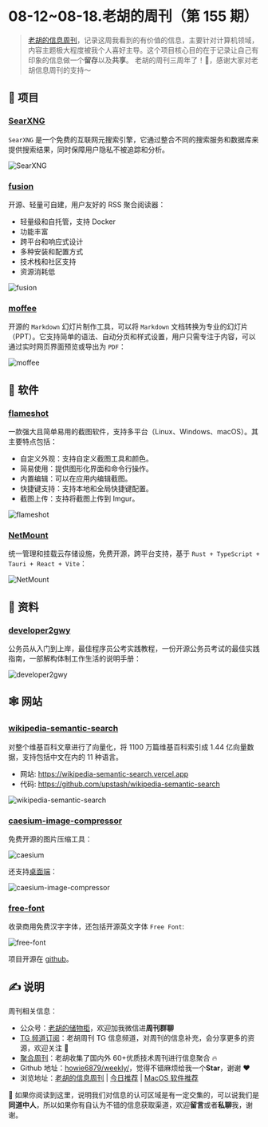 # 08-12~08-18.老胡的周刊（第 155 期）

> [老胡的信息周刊](https://weekly.howie6879.com/)，记录这周我看到的有价值的信息，主要针对计算机领域，内容主题极大程度被我个人喜好主导。这个项目核心目的在于记录让自己有印象的信息做一个**留存**以及**共享**。
> 老胡的周刊三周年了！🥳，感谢大家对老胡信息周刊的支持～

## 🎯 项目

### [SearXNG](https://github.com/searxng/searxng)

`SearXNG` 是一个免费的互联网元搜索引擎，它通过整合不同的搜索服务和数据库来提供搜索结果，同时保障用户隐私不被追踪和分析。

![SearXNG](https://images-1252557999.file.myqcloud.com/uPic/SearXNG.jpg)

### [fusion](https://github.com/0x2E/fusion)

开源、轻量可自建，用户友好的 RSS 聚合阅读器：

- 轻量级和自托管，支持 Docker
- 功能丰富
- 跨平台和响应式设计
- 多种安装和配置方式
- 技术栈和社区支持
- 资源消耗低

![fusion](https://images-1252557999.file.myqcloud.com/uPic/fusion.png)

### [moffee](https://github.com/BMPixel/moffee)

开源的 `Markdown` 幻灯片制作工具，可以将 `Markdown` 文档转换为专业的幻灯片（PPT）。它支持简单的语法、自动分页和样式设置，用户只需专注于内容，可以通过实时网页界面预览或导出为 `PDF`：

![moffee](https://images-1252557999.file.myqcloud.com/uPic/moffee.png)

## 🤖 软件

### [flameshot](https://github.com/flameshot-org/flameshot)

一款强大且简单易用的截图软件，支持多平台（Linux、Windows、macOS）。其主要特点包括：

- 自定义外观：支持自定义截图工具和颜色。
- 简易使用：提供图形化界面和命令行操作。
- 内置编辑：可以在应用内编辑截图。
- 快捷键支持：支持本地和全局快捷键配置。
- 截图上传：支持将截图上传到 Imgur。

![flameshot](https://images-1252557999.file.myqcloud.com/uPic/flameshot.png)

### [NetMount](https://github.com/VirtualHotBar/NetMount)

统一管理和挂载云存储设施，免费开源，跨平台支持，基于 `Rust + TypeScript + Tauri + React + Vite`：

![NetMount](https://images-1252557999.file.myqcloud.com/uPic/NetMount.png)

## 👀 资料

### [developer2gwy](https://github.com/miss-mumu/developer2gwy)

公务员从入门到上岸，最佳程序员公考实践教程，一份开源公务员考试的最佳实践指南，一部解构体制工作生活的说明手册：

![developer2gwy](https://images-1252557999.file.myqcloud.com/uPic/developer2gwy.jpg)

## 🕸 网站

### [wikipedia-semantic-search](https://wikipedia-semantic-search.vercel.app/)

对整个维基百科文章进行了向量化，将 1100 万篇维基百科索引成 1.44 亿向量数据，支持包括中文在内的 11 种语言。

- 网站: https://wikipedia-semantic-search.vercel.app
- 代码: https://github.com/upstash/wikipedia-semantic-search

![wikipedia-semantic-search](https://images-1252557999.file.myqcloud.com/uPic/wikipedia-semantic-search.jpg)

### [caesium-image-compressor](https://caesium.app/)

免费开源的图片压缩工具：

![caesium](https://images-1252557999.file.myqcloud.com/uPic/caesium.png)

还支持[桌面端](https://github.com/Lymphatus/caesium-image-compressor)：

![caesium-image-compressor](https://images-1252557999.file.myqcloud.com/uPic/caesium-image-compressor.png)

### [free-font](https://free-font.vercel.app/)

收录商用免费汉字字体，还包括开源英文字体 `Free Font`:

![free-font](https://images-1252557999.file.myqcloud.com/uPic/free-font.png)

项目开源在 [github](https://github.com/jaywcjlove/free-font)。

## ✍️ 说明

周刊相关信息：

- 公众号：[老胡的储物柜](https://images-1252557999.file.myqcloud.com/uPic/ETIbMe.jpg)，欢迎加我微信进**周刊群聊**
- [TG 频道订阅](https://t.me/howie_weekly)：老胡周刊 TG 信息频道，对周刊的信息补充，会分享更多的资源，欢迎关注 👏
- [聚合周刊](https://www.fre321.com/weekly)：老胡收集了国内外 60+优质技术周刊进行信息聚合 🔥
- Github 地址：[howie6879/weekly/](https://github.com/howie6879/weekly/)，觉得不错麻烦给我一个**Star**，谢谢 ❤️
- 浏览地址：[老胡的信息周刊](https://weekly.howie6879.com) | [今日推荐](https://weekly.howie6879.com/recommend/index.html) | [MacOS 软件推荐](https://weekly.howie6879.com/soft/mac.html)

🙌 如果你阅读到这里，说明我们对信息的认可区域是有一定交集的，可以说我们是**同道中人**，所以如果你有自认为不错的信息获取渠道，欢迎**留言**或者**私聊**我，谢谢。
